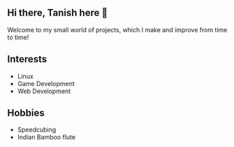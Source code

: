 ## Hi there, Tanish here 👋
Welcome to my small world of projects, which I make and improve from time to time!

## Interests
<ul>
  <li>Linux</li>
  <li>Game Development</li>
  <li>Web Development</li>
</ul>

## Hobbies
<ul>
  <li>Speedcubing</li>
  <li>Indian Bamboo flute</li>
</ul>
<!--
**tanishbhongade/tanishbhongade** is a ✨ _special_ ✨ repository because its `README.md` (this file) appears on your GitHub profile.

Here are some ideas to get you started:

- 🔭 I’m currently working on ...
- 🌱 I’m currently learning ...
- 👯 I’m looking to collaborate on ...
- 🤔 I’m looking for help with ...
- 💬 Ask me about ...
- 📫 How to reach me: ...
- 😄 Pronouns: ...
- ⚡ Fun fact: ...
-->
